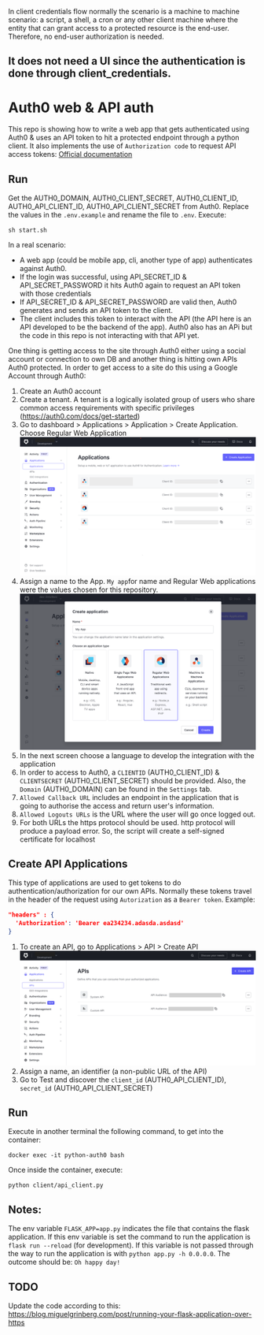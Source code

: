 In client credentials flow normally the scenario is a machine to machine scenario: a script, a shell, a cron or any other client machine where the entity that can grant access to a protected resource is the end-user. Therefore, no end-user authorization is needed.

It does not need a UI since the authentication is done through client_credentials.
----
# Auth0 web & API auth 
 
This repo is showing how to write a web app that gets authenticated using Auth0 & uses an API token to hit a protected endpoint through a python client.
It also implements the use of `Authorization code` to request API access tokens: [Official documentation](https://auth0.com/docs/authorization/flows/call-your-api-using-the-authorization-code-flow#request-tokens)

## Run
Get the AUTH0_DOMAIN, AUTH0_CLIENT_SECRET, AUTH0_CLIENT_ID, AUTH0_API_CLIENT_ID, AUTH0_API_CLIENT_SECRET from Auth0. Replace the values in the `.env.example` and rename the file to `.env`. Execute:
```shell
sh start.sh
```
In a real scenario:
- A web app (could be mobile app, cli, another type of app) authenticates against Auth0.
- If the login was successful, using API_SECRET_ID & API_SECRET_PASSWORD it hits Auth0 again to request an API token with those credentials
- If API_SECRET_ID & API_SECRET_PASSWORD are valid then, Auth0 generates and sends an API token to the client.
- The client includes this token to interact with the API (the API here is an API developed to be the backend of the app). Auth0 also has an APi but the code in this repo is not interacting with that API yet.

One thing is getting access to the site through Auth0 either using a social account or connection to own DB  and another thing is hitting own APIs Auth0 protected.
In order to get access to a site do this using a Google Account through Auth0:

1. Create an Auth0 account
2. Create a tenant. A tenant is a logically isolated group of users who share common access requirements with specific privileges (https://auth0.com/docs/get-started)
3. Go to dashboard > Applications > Application > Create Application. Choose Regular Web Application
![Applications in Auth0 menu](images/menu.png)
4. Assign a name to the App. `My app`for name and Regular Web applications were the values chosen for this repository. 
![Applications in Auth0 menu](images/create_app.png)
5. In the next screen choose a language to develop the integration with the application
6. In order to access to Auth0, a `CLIENTID` (AUTH0_CLIENT_ID) & `CLIENTSECRET` (AUTH0_CLIENT_SECRET) should be provided. Also, the `Domain` (AUTH0_DOMAIN) can be found in the `Settings` tab.
7. `Allowed Callback URL` includes an endpoint in the application that is going to authorise the access and return user's information.
8. `Allowed Logouts URLs` is the URL where the user will go once logged out.
9. For both URLs the https protocol should be used. http protocol will produce a payload error. So, the script will create a self-signed certificate for localhost

## Create API Applications

This type of applications are used to get tokens to do authentication/authorization for our own APIs. 
Normally these tokens travel in the header of the request using `Autorization` as a `Bearer token`. Example:
```json
"headers" : {
  'Authorization': 'Bearer ea234234.adasda.asdasd'
}
```

1. To create an API, go to Applications > API > Create API
![API in Auth0 menu](images/create_api.png)
2. Assign a name, an identifier (a non-public URL of the API) 
3. Go to Test and discover the `client_id` (AUTH0_API_CLIENT_ID), `secret_id` (AUTH0_API_CLIENT_SECRET)

## Run

Execute in another terminal the following command, to get into the container:
```shell
docker exec -it python-auth0 bash 
```
Once inside the container, execute:

```shell
python client/api_client.py
```

## Notes:

The env variable `FLASK_APP=app.py` indicates the file that contains the flask application. If this env variable is set the command to run the application is `flask run --reload` (for development). If this variable is not passed through the way to run the application is with `python app.py -h 0.0.0.0`.
The outcome should be: `Oh happy day!`

## TODO

Update the code according to this: https://blog.miguelgrinberg.com/post/running-your-flask-application-over-https